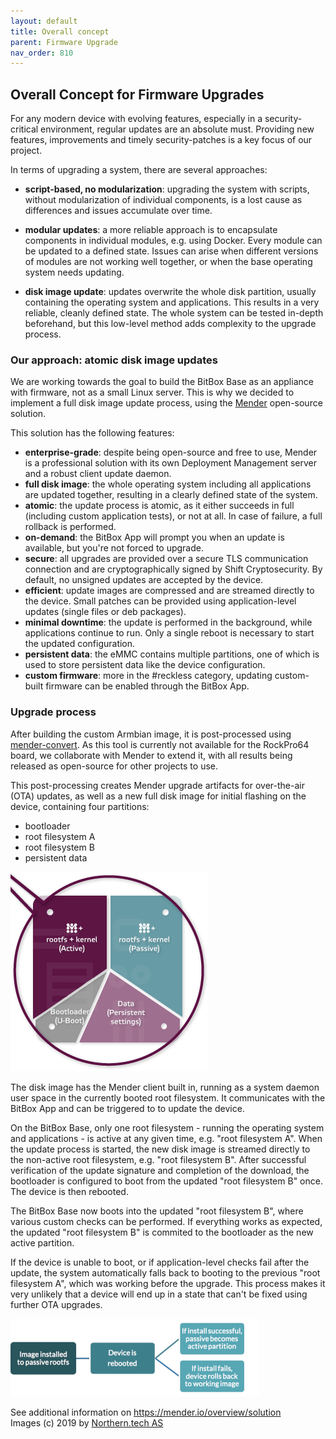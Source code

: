 ```yaml
---
layout: default
title: Overall concept
parent: Firmware Upgrade
nav_order: 810
---
```

## Overall Concept for Firmware Upgrades

For any modern device with evolving features, especially in a security-critical environment, regular updates are an absolute must. Providing new features, improvements and timely security-patches is a key focus of our project.

In terms of upgrading a system, there are several approaches:

* **script-based, no modularization**: upgrading the system with scripts, without modularization of individual components, is a lost cause as differences and issues accumulate over time. 

* **modular updates**: a more reliable approach is to encapsulate components in individual modules, e.g. using Docker. Every module can be updated to a defined state. Issues can arise when different versions of modules are not working well together, or when the base operating system needs updating.

* **disk image update**: updates overwrite the whole disk partition, usually containing the operating system and applications. This results in a very reliable, cleanly defined state. The whole system can be tested in-depth beforehand, but this low-level method adds complexity to the upgrade process.

### Our approach: atomic disk image updates
We are working towards the goal to build the BitBox Base as an appliance with firmware, not as a small Linux server. This is why we decided to implement a full disk image update process, using the [Mender](https://mender.io/) open-source solution. 

This solution has the following features:
* **enterprise-grade**: despite being open-source and free to use, Mender is a professional solution with its own Deployment Management server and a robust client update daemon.
* **full disk image**: the whole operating system including all applications are updated together, resulting in a clearly defined state of the system.
* **atomic**: the update process is atomic, as it either succeeds in full (including custom application tests), or not at all. In case of failure, a full rollback is performed.
* **on-demand**: the BitBox App will prompt you when an update is available, but you're not forced to upgrade. 
* **secure**: all upgrades are provided over a secure TLS communication connection and are cryptographically signed by Shift Cryptosecurity. By default, no unsigned updates are accepted by the device.
* **efficient**: update images are compressed and are streamed directly to the device. Small patches can be provided using application-level updates (single files or deb packages).
* **minimal downtime**: the update is performed in the background, while applications continue to run. Only a single reboot is necessary to start the updated configuration.
* **persistent data**: the eMMC contains multiple partitions, one of which is used to store persistent data like the device configuration.
* **custom firmware**: more in the #reckless category, updating custom-built firmware can be enabled through the BitBox App.

### Upgrade process

After building the custom Armbian image, it is post-processed using [mender-convert](https://github.com/mendersoftware/mender-convert). As this tool is currently not available for the RockPro64 board, we collaborate with Mender to extend it, with all results being released as open-source for other projects to use.

This post-processing creates Mender upgrade artifacts for over-the-air (OTA) updates, as well as a new full disk image for initial flashing on the device, containing four partitions:

* bootloader
* root filesystem A
* root filesystem B
* persistent data

![Mender architecture](mender_architecture.png)

The disk image has the Mender client built in, running as a system daemon user space in the currently booted root filesystem. It communicates with the BitBox App and can be triggered to to update the device.

On the BitBox Base, only one root filesystem - running the operating system and applications - is active at any given time, e.g. "root filesystem A". When the update process is started, the new disk image is streamed directly to the non-active root filesystem, e.g. "root filesystem B". After successful verification of the update signature and completion of the download, the bootloader is configured to boot from the updated "root filesystem B" once. The device is then rebooted.

The BitBox Base now boots into the updated "root filesystem B", where various custom checks can be performed. If everything works as expected, the updated "root filesystem B" is commited to the bootloader as the new active partition.

If the device is unable to boot, or if application-level checks fail after the update, the system automatically falls back to booting to the previous "root filesystem A", which was working before the upgrade. This process makes it very unlikely that a device will end up in a state that can't be fixed using further OTA upgrades.

![Mender update process](mender_upgrade.png)

See additional information on <https://mender.io/overview/solution>  
Images (c) 2019 by [Northern.tech AS](https://northern.tech/)
